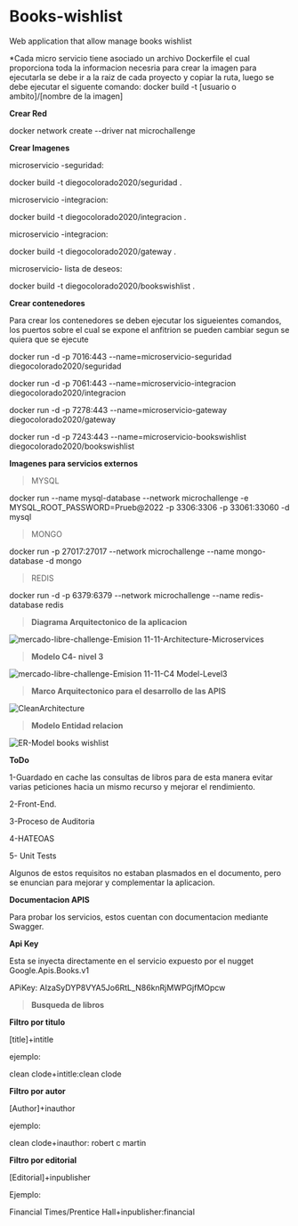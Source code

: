 # Books-wishlist
Web application that allow manage books wishlist

*Cada micro servicio tiene asociado un archivo Dockerfile el cual proporciona toda la informacion necesria para crear la imagen
para ejecutarla se debe ir a la raiz de cada proyecto y copiar la ruta, luego se debe ejecutar el siguente comando: docker build -t [usuario o ambito]/[nombre de la imagen]


**Crear Red**

docker network create --driver nat microchallenge


**Crear Imagenes**

microservicio -seguridad:

docker build -t diegocolorado2020/seguridad .

microservicio -integracion:

docker build -t diegocolorado2020/integracion .

microservicio -integracion:

docker build -t diegocolorado2020/gateway .

microservicio- lista de deseos:

docker build -t diegocolorado2020/bookswishlist .


**Crear contenedores**

Para crear los contenedores se deben ejecutar los sigueientes comandos,
los puertos sobre el cual se expone el anfitrion se pueden cambiar segun se quiera que se ejecute

docker run -d -p 7016:443 --name=microservicio-seguridad diegocolorado2020/seguridad

docker run -d -p 7061:443 --name=microservicio-integracion diegocolorado2020/integracion

docker run -d -p 7278:443 --name=microservicio-gateway diegocolorado2020/gateway

docker run -d -p 7243:443 --name=microservicio-bookswishlist diegocolorado2020/bookswishlist



**Imagenes para servicios externos**

>MYSQL

docker run --name mysql-database --network microchallenge  -e MYSQL_ROOT_PASSWORD=Prueb@2022 -p 3306:3306 -p 33061:33060 -d mysql

>MONGO
>
docker run -p 27017:27017 --network microchallenge --name mongo-database -d mongo

>REDIS

docker run -d -p 6379:6379 --network microchallenge --name redis-database redis


>**Diagrama Arquitectonico de la aplicacion**


![mercado-libre-challenge-Emision 11-11-Architecture-Microservices](https://user-images.githubusercontent.com/67524326/177800547-5e257471-76dc-4575-abc6-e770b84484c6.png)




>**Modelo C4- nivel 3**


![mercado-libre-challenge-Emision 11-11-C4 Model-Level3](https://user-images.githubusercontent.com/67524326/177784718-138acb19-1124-4fcb-b944-ca7ea7585a2d.png)




>**Marco Arquitectonico para el desarrollo de las APIS**

![CleanArchitecture](https://user-images.githubusercontent.com/67524326/177682188-4dfd19ab-8788-4ed1-b0e0-98bc6b4681d7.jpg)


>**Modelo Entidad relacion**

![ER-Model books wishlist](https://user-images.githubusercontent.com/67524326/178773647-5789d0ef-aa34-4804-9dbf-b40e60f927fb.png)



**ToDo**

1-Guardado en cache las consultas de libros para de esta manera evitar varias peticiones hacia un mismo recurso
  y mejorar el rendimiento.

2-Front-End.

3-Proceso de Auditoria

4-HATEOAS

5- Unit Tests

Algunos de estos requisitos no estaban plasmados en el documento, pero se enuncian para mejorar y complementar la aplicacion.


**Documentacion APIS**

Para probar los servicios, estos cuentan con documentacion mediante Swagger.

**Api Key**

Esta se inyecta directamente en el servicio expuesto por el nugget Google.Apis.Books.v1

APiKey: AIzaSyDYP8VYA5Jo6RtL_N86knRjMWPGjfMOpcw

>**Busqueda de libros**

**Filtro por titulo**

[title]+intitle

ejemplo:

clean clode+intitle:clean clode

**Filtro por autor**

[Author]+inauthor

ejemplo:

clean clode+inauthor: robert c martin

**Filtro por editorial**

[Editorial]+inpublisher

Ejemplo:

Financial Times/Prentice Hall+inpublisher:financial

